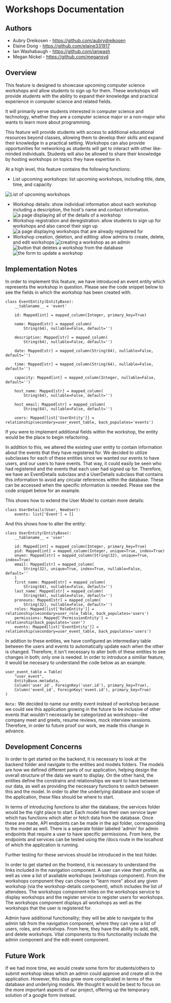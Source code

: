 # Workshops Documentation

## Authors 
* Aubry Dreikosen - https://github.com/aubrydreikosen
* Elaine Dong - https://github.com/elaine331917 
* Ian Washabaugh - https://github.com/ianwash 
* Megan Nickel - https://github.com/megansyd

## Overview

This feature is designed to showcase upcoming computer science workshops and allow students to sign up for them. These workshops will provide students with the ability to expand their knowledge and practical experience in computer science and related fields.

It will primarily serve students interested in computer science and technology, whether they are a computer science major or a non-major who wants to learn more about programming.

This feature will provide students with access to additional educational resources beyond classes, allowing them to develop their skills and expand their knowledge in a practical setting. Workshops can also provide opportunities for networking as students will get to interact with other like-minded individuals. Students will also be allowed to share their knowledge by hosting workshops on topics they have expertise in.

At a high level, this feature contains the following functions:

* List upcoming workshops: list upcoming workshops, including title, date, time, and capacity

![List of upcoming workshops](images/workshop_list_user.png)
* Workshop details: show individual information about each workshop including a description, the host's name and contact information.
![a page displaying all of the details of a workshop](images/workshop_detail2_user.png)
* Workshop registration and deregistration: allow students to sign up for workshops and also cancel their sign up
![a page displaying workshops that are already registered for](images/workshop_register_user.png)
* Workshop creation, deletion, and editing: allow admins to create, delete, and edit workshops
![creating a workshop as an admin](images/workshop_create_admin.png)
![button that deletes a workshop from the database](images/workshop_delete_admin.png)
![the form to update a workshop](images/workshop_update_admin.png)



## Implementation Notes
In order to implement this feature, we have introduced an event entity which represents the workshop in question. Please see the code snippet below to see the fields in which the workshop has been created with.

```
class EventEntity(EntityBase):
    __tablename__ = 'event'

    id: Mapped[int] = mapped_column(Integer, primary_key=True)

    name: Mapped[str] = mapped_column(
        String(64), nullable=False, default='')
    
    description: Mapped[str] = mapped_column(
        String(64), nullable=False, default='')
    
    date: Mapped[str] = mapped_column(String(64), nullable=False, default='')

    time: Mapped[str] = mapped_column(String(64), nullable=False, default='')

    capacity: Mapped[int] = mapped_column(Integer, nullable=False, default='')

    host_name: Mapped[str] = mapped_column(
        String(64), nullable=False, default='')
    
    host_email: Mapped[str] = mapped_column(
        String(64), nullable=False, default='')

    users: Mapped[list['UserEntity']] = relationship(secondary=user_event_table, back_populates='events')
```
If you were to implement additional fields within the workshop, the entity would be the place to begin refactoring. 

In addition to this, we altered the existing user entity to contain information about the events that they have registered for. We decided to utilize subclasses for each of these entities since we wanted our events to have users, and our users to have events. That way, it could easily be seen who had registered and the events that each user had signed up for. Therefore, we have an EventDetails subclass and a UserDetails subclass that contains this information to avoid any circular references within the database. These can be accessed when the specific information is needed. Please see the code snippet below for an example. 

This shows how to extend the User Model to contain more details: 
```
class UserDetails(User, NewUser):
    events: list['Event'] = []
```
And this shows how to alter the entity:
```
class UserEntity(EntityBase):
    __tablename__ = 'user'

    id: Mapped[int] = mapped_column(Integer, primary_key=True)
    pid: Mapped[int] = mapped_column(Integer, unique=True, index=True)
    onyen: Mapped[str] = mapped_column(String(32), unique=True, index=True)
    email: Mapped[str] = mapped_column(
        String(32), unique=True, index=True, nullable=False, default=''
    )
    first_name: Mapped[str] = mapped_column(
        String(64), nullable=False, default='')
    last_name: Mapped[str] = mapped_column(
        String(64), nullable=False, default='')
    pronouns: Mapped[str] = mapped_column(
        String(32), nullable=False, default='')
    roles: Mapped[list['RoleEntity']] = relationship(secondary=user_role_table, back_populates='users')
    permissions: Mapped['PermissionEntity'] = relationship(back_populates='user')
    events: Mapped[list['EventEntity']] = relationship(secondary=user_event_table, back_populates='users')
```

In addtion to these entities, we have configured an intermediary table between the users and events to automatically update each when the other is changed. Therefore, it isn't necessary to alter both of these entities to see changes in both; only one is needed. In order to introduce a similiar feature, it would be necesary to understand the code below as an example.

```
user_event_table = Table(
    "user_event",
    EntityBase.metadata,
    Column('user_id', ForeignKey('user.id'), primary_key=True),
    Column('event_id', ForeignKey('event.id'), primary_key=True)
)
```

`Note:` We decided to name our entity event instead of workshop because we could see this application growing in the future to be inclusive of other events that wouldn't necessarily be categorized as workshops--like company meet and greets, resume reviews, mock interview sessions. Therefore, in order to future proof our work, we made this change in advance. 

## Development Concerns

In order to get started on the backend, it is necessary to look at the backend folder and navigate to the entities and models folders. The models are how we defined different parts of our application, helping design the overall structure of the data we want to display. On the other hand, the entities define the constrains and relationships we want to have between our data, as well as providing the necessary functions to switch between this and the model. In order to alter the underlying database and scope of the application, these files should be where to start.

In terms of introducing functions to alter the database, the services folder would be the right place to start. Each model has their own service layer which has functions which alter or fetch data from the database. Once these are made, API endpoints can be made in the api folder, corresponding to the model as well. There is a seperate folder labeled 'admin' for admin endpoints that require a user to have specific permissions. From here, the endpoints and services can be tested using the /docs route in the localhost of which the application is running. 

Further testing for these services should be introduced in the test folder.

In order to get started on the frontend, it is necessary to understand the links included in the navigation component. A user can view their profile, as well as view a list of available workshops (workshops component). From the workshops component they can choose to "learn more" about any given workshop (via the workshop-details component), which includes the list of attendees. The workshops component relies on the workshops service to display workshops and the register service to register users for workshops. The workshops component displays all workshops as well as the workshops that the user is registered for. 

Admin have additional functionality; they will be able to navigate to the admin tab from the navigation component, where they can view a list of users, roles, and workshops. From here, they have the ability to add, edit, and delete workshops. Vital components to this functionality include the admin component and the edit-event component. 

## Future Work
If we had more time, we would create some form for students/others to submit workshop ideas which an admin could approve and create all in the application. However, this idea grew more complicated in terms of the database and underlying models. We thought it would be best to focus on the more important aspects of our project, offering up the temporary solution of a google form instead. 
